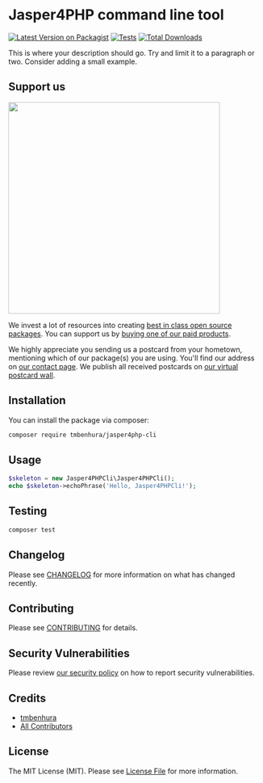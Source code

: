 # Jasper4PHP command line tool

[![Latest Version on Packagist](https://img.shields.io/packagist/v/tmbenhura/jasper4php-cli.svg?style=flat-square)](https://packagist.org/packages/tmbenhura/jasper4php-cli)
[![Tests](https://img.shields.io/github/actions/workflow/status/tmbenhura/jasper4php-cli/run-tests.yml?branch=main&label=tests&style=flat-square)](https://github.com/tmbenhura/jasper4php-cli/actions/workflows/run-tests.yml)
[![Total Downloads](https://img.shields.io/packagist/dt/tmbenhura/jasper4php-cli.svg?style=flat-square)](https://packagist.org/packages/tmbenhura/jasper4php-cli)

This is where your description should go. Try and limit it to a paragraph or two. Consider adding a small example.

## Support us

[<img src="https://github-ads.s3.eu-central-1.amazonaws.com/Jasper4PHP-Cli.jpg?t=1" width="419px" />](https://spatie.be/github-ad-click/Jasper4PHP-Cli)

We invest a lot of resources into creating [best in class open source packages](https://spatie.be/open-source). You can support us by [buying one of our paid products](https://spatie.be/open-source/support-us).

We highly appreciate you sending us a postcard from your hometown, mentioning which of our package(s) you are using. You'll find our address on [our contact page](https://spatie.be/about-us). We publish all received postcards on [our virtual postcard wall](https://spatie.be/open-source/postcards).

## Installation

You can install the package via composer:

```bash
composer require tmbenhura/jasper4php-cli
```

## Usage

```php
$skeleton = new Jasper4PHPCli\Jasper4PHPCli();
echo $skeleton->echoPhrase('Hello, Jasper4PHPCli!');
```

## Testing

```bash
composer test
```

## Changelog

Please see [CHANGELOG](CHANGELOG.md) for more information on what has changed recently.

## Contributing

Please see [CONTRIBUTING](https://github.com/spatie/.github/blob/main/CONTRIBUTING.md) for details.

## Security Vulnerabilities

Please review [our security policy](../../security/policy) on how to report security vulnerabilities.

## Credits

- [tmbenhura](https://github.com/tmbenhura)
- [All Contributors](../../contributors)

## License

The MIT License (MIT). Please see [License File](LICENSE.md) for more information.
